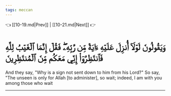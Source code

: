```yaml
---
tags: meccan
---
```


👈 [[10-19.md|Prev]] | [[10-21.md|Next]] 👉

# وَيَقُولُونَ لَوۡلَآ أُنزِلَ عَلَيۡهِ ءَايَةٞ مِّن رَّبِّهِۦۖ فَقُلۡ إِنَّمَا ٱلۡغَيۡبُ لِلَّهِ فَٱنتَظِرُوٓاْ إِنِّي مَعَكُم مِّنَ ٱلۡمُنتَظِرِينَ

And they say, "Why is a sign not sent down to him from his Lord?" So say, "The unseen is only for Allah [to administer], so wait; indeed, I am with you among those who wait

---

